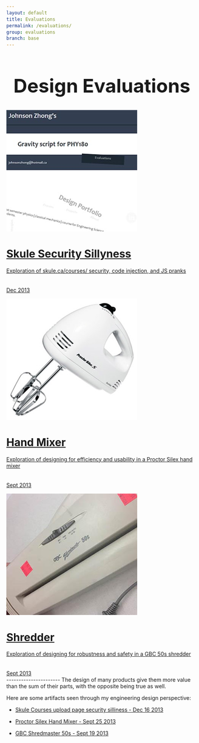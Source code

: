 ```yaml
---
layout: default
title: Evaluations
permalink: /evaluations/
group: evaluations
branch: base
---
```


<h1 style="text-align:center;font-size:50px;">Design Evaluations</h1>
<div id="gallery">

<a href="skulecourses/"><div class="box">
<img src="skulecourses.jpg"/>
<span class="caption">
<h1>Skule Security Sillyness</h1>
Exploration of skule.ca/courses/ security, code injection, and JS pranks <br><br><br>
Dec 2013
</span>
</div></a>

<a href="handmixer/"><div class="box">
<img src="handmixer.jpg"/>
<span class="caption">
<h1>Hand Mixer</h1>
Exploration of designing for efficiency and usability in a Proctor Silex hand mixer<br><br><br>
Sept 2013
</span>
</div></a>

<a href="shredder/"><div class="box">
<img src="shredder.jpg"/>
<span class="caption">
<h1>Shredder</h1>
Exploration of designing for robustness and safety in a GBC 50s shredder <br><br><br>
Sept 2013
</span>
</div></a>

</div>
----------------------
The design of many products give them more value than the sum of their parts, with the opposite being true as well.

Here are some artifacts seen through my engineering design perspective:


 - [Skule Courses upload page security silliness - Dec 16 2013](skulecourses/)

 - [Proctor Silex Hand Mixer - Sept 25 2013](handmixer/)
 
 - [GBC Shredmaster 50s - Sept 19 2013](shredder/)
 